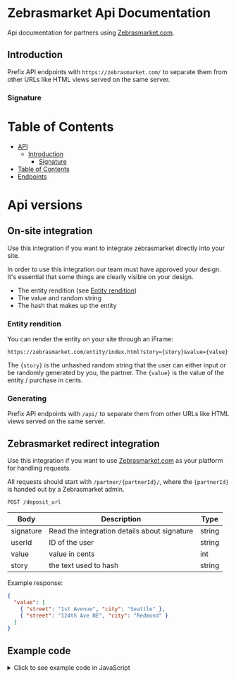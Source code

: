 
# Zebrasmarket Api Documentation
Api documentation for partners using [Zebrasmarket.com](https://zebrasmarket.com/).

## Introduction

Prefix API endpoints with `https://zebrasmarket.com/` to separate them from other URLs like HTML views served on the same server.

### Signature


Table of Contents
=================

   * [API ](#api-manifesto)
      * [Introduction](#introduction)
        * [Signature](#signature)
   * [Table of Contents](#table-of-contents)
   * [Endpoints](#endpoints)
   
   
# Api versions

## On-site integration

Use this integration if you want to integrate zebrasmarket directly into your site.

In order to use this integration our team must have approved your design. It's essential that some things are clearly visible on your design. 

- The entity rendition (see [Entity rendition](#entity-rendition))
- The value and random string
- The hash that makes up the entity

### Entity rendition

You can render the entity on your site through an iFrame:

```
https://zebrasmarket.com/entity/index.html?story={story}&value={value}
```
The `{story}` is the unhashed random string that the user can either input or be randomly generated by you, the partner.
The `{value}` is the value of the entity / purchase in cents.  

### Generating

Prefix API endpoints with `/api/` to separate them from other URLs like HTML views served on the same server.


## Zebrasmarket redirect integration

Use this integration if you want to use [Zebrasmarket.com](https://zebrasmarket.com/) as your platform for handling requests. 

All requests should start with `/partner/{partnerId}/`, where the `{partnerId}` is handed out by a Zebrasmarket admin. 

```http
POST /deposit_url
```

Body      | Description                                                                  | Type
--------- | ---------------------------------------------------------------------------- | ----
signature | Read the integration details about signature | string |
userId | ID of the user | string |
value | value in cents | int |
story | the text used to hash | string |

Example response:
```json
{
  "value": [
    { "street": "1st Avenue", "city": "Seattle" },
    { "street": "124th Ave NE", "city": "Redmond" }
  ]
}
```



## Example code

<details>
<summary>Click to see example code in JavaScript</summary>

###
*Note* Something

```javascript
const axios = require("axios")
const crypto = require("crypto")

/*

FLOW

Generate deposit url and give the url to the user.
Pair userId and orderId

wait for IPN

Check if signatures match
Credit the user paired with the orderId

*/

// Generates a SHA256 hash

const sha256 = (string) => {
    return crypto.createHash('sha256').update(string).digest('hex');
}

// Takes the data you put in and generates a signature

const buildSignature = (data, secret) => {
    let signatureString = "";

    Object.keys(data).sort().forEach((key) => {
        if (key === "signature") return;
        if (typeof data[key] === "object") return;
        signatureString += data[key];
    })
    return sha256(`${signatureString}${secret}`);
}

// API call to Zebrasmarket to generate a deposit URL

const createDepositUrl = async (userId) => {

    try {

    // You only need to specify the userId aka some type of user identifier

    const dataToEncrypt = {
        userId
    }

    // Replace apikey with your own api key

    const signature = buildSignature(dataToEncrypt, "apikey")
    const dataToSend = {
        ...dataToEncrypt,
        signature
    }

    // Replace partner id with your partnerId

    const tradeDataRes = await axios.post(`https://api.zebrasmarket.com/partner/${"partner id"}/trade_url`, dataToSend)

    if (tradeDataRes?.data?.error) return {
        error: true,
        msg:"Error generating deposit url"
    }

    const tradeData = tradeDataRes?.data;
    const orderId = tradeData.data.orderId 

    // Insert orderId to your database. Pair the orderId with the userId you sent to zebrasmarket.
    // Credit the user paired with the orderid when IPN call comes

    return {
        error: false,
        msg: "Deposit url created",
        data: {
            url: tradeData.data.url
        }
    }

    } catch (error) {

        return {
            error : true,
            msg:"Error generating deposit url"
        }

    }

}

// IPN 
/* 

Use the same buildSignature as above to verify the whole req.body

*/

const ipnHandler = (req, res) => {

    // Insert own logic for handling requst...

    const ipnSignature = buildSignature(req.body, "apikey")
    const sentSignature = req.body.signature;

    if (ipnSignature != sentSignature) return {
        error : true,
        msg: "Signatures does not match!"
    }

    const orderId = req.body.orderId;
    const value = data.value // Value is sent in USD * 100. $1 = 100

    // Check if user is already credited - your own logic. IPN calls can be sent more than once.

    // Credit the userId paired with the orderId. Only credit deposits with orderIds that are previously known by you

    // This must be sent back to zebrasmarket
    return res.status(200).send({
        success: true
    })

}
```

</details>